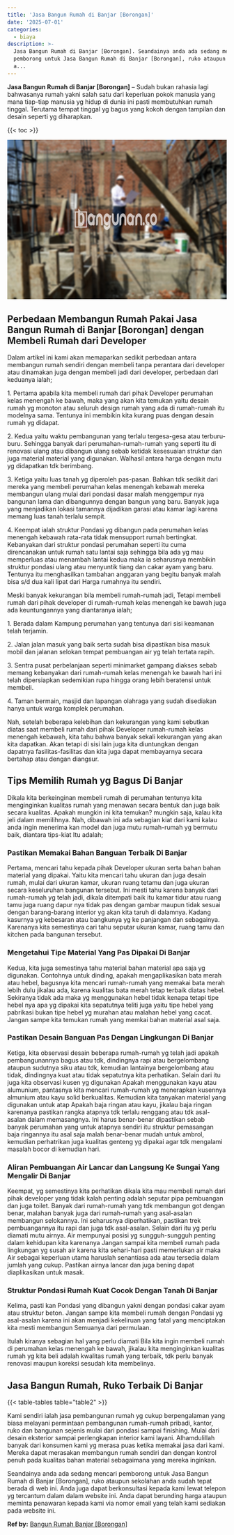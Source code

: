 ```yaml
---
title: 'Jasa Bangun Rumah di Banjar [Borongan]'
date: '2025-07-01'
categories:
  - biaya
description: >-
  Jasa Bangun Rumah di Banjar [Borongan]. Seandainya anda ada sedang mencari
  pemborong untuk Jasa Bangun Rumah di Banjar [Borongan], ruko ataupun sekolahan
  a...
---
```


**Jasa Bangun Rumah di Banjar \[Borongan\]** – Sudah bukan rahasia lagi bahwasanya rumah yakni salah satu dari keperluan pokok manusia yang mana tiap-tiap manusia yg hidup di dunia ini pasti membutuhkan rumah tinggal. Terutama tempat tinggal yg bagus yang kokoh dengan tampilan dan desain seperti yg diharapkan.

{{< toc >}}

![Jasa Bangun Rumah di Banjar [Borongan]](/images/borong-bangunan-03.png)

## Perbedaan Membangun Rumah Pakai Jasa Bangun Rumah di Banjar \[Borongan\] dengan Membeli Rumah dari Developer

Dalam artikel ini kami akan memaparkan sedikit perbedaan antara membangun rumah sendiri dengan membeli tanpa perantara dari developer atau dinamakan juga dengan membeli jadi dari developer, perbedaan dari keduanya ialah;

1\. Pertama apabila kita membeli rumah dari pihak Developer perumahan kelas menengah ke bawah, maka yang akan kita temukan yaitu desain rumah yg monoton atau seluruh design rumah yang ada di rumah-rumah itu modelnya sama. Tentunya ini membikin kita kurang puas dengan desain rumah yg didapat.

2\. Kedua yaitu waktu pembangunan yang terlalu tergesa-gesa atau terburu-buru. Sehingga banyak dari perumahan-rumah-rumah yang seperti itu di renovasi ulang atau dibangun ulang sebab ketidak kesesuaian struktur dan juga material material yang digunakan. Walhasil antara harga dengan mutu yg didapatkan tdk berimbang.

3\. Ketiga yaitu luas tanah yg diperoleh pas-pasan. Bahkan tdk sedikit dari mereka yang membeli perumahan kelas menengah kebawah mereka membangun ulang mulai dari pondasi dasar malah menggempur nya bangunan lama dan dibangunnya dengan bangun yang baru. Banyak juga yang menjadikan lokasi tamannya dijadikan garasi atau kamar lagi karena memang luas tanah terlalu sempit.

4\. Keempat ialah struktur Pondasi yg dibangun pada perumahan kelas menengah kebawah rata-rata tidak mensupport rumah bertingkat. Kebanyakan dari struktur pondasi perumahan seperti itu cuma direncanakan untuk rumah satu lantai saja sehingga bila ada yg mau memperluas atau menambah lantai kedua maka ia seharusnya membikin struktur pondasi ulang atau menyuntik tiang dan cakar ayam yang baru. Tentunya itu menghasilkan tambahan anggaran yang begitu banyak malah bisa s/d dua kali lipat dari Harga rumahnya itu sendiri.

Meski banyak kekurangan bila membeli rumah-rumah jadi, Tetapi membeli rumah dari pihak developer di rumah-rumah kelas menengah ke bawah juga ada keuntungannya yang diantaranya ialah;

1\. Berada dalam Kampung perumahan yang tentunya dari sisi keamanan telah terjamin.

2\. Jalan jalan masuk yang baik serta sudah bisa dipastikan bisa masuk mobil dan jalanan selokan tempat pembuangan air yg telah tertata rapih.

3\. Sentra pusat perbelanjaan seperti minimarket gampang diakses sebab memang kebanyakan dari rumah-rumah kelas menengah ke bawah hari ini telah dipersiapkan sedemikian rupa hingga orang lebih beratensi untuk membeli.

4\. Taman bermain, masjid dan lapangan olahraga yang sudah disediakan hanya untuk warga komplek perumahan.

Nah, setelah beberapa kelebihan dan kekurangan yang kami sebutkan diatas saat membeli rumah dari pihak Developer rumah-rumah kelas menengah kebawah, kita tahu bahwa banyak sekali kekurangan yang akan kita dapatkan. Akan tetapi di sisi lain juga kita diuntungkan dengan dapatnya fasilitas-fasilitas dan kita juga dapat membayarnya secara bertahap atau dengan diangsur.

## Tips Memilih Rumah yg Bagus Di Banjar

Dikala kita berkeinginan membeli rumah di perumahan tentunya kita menginginkan kualitas rumah yang menawan secara bentuk dan juga baik secara kualitas. Apakah mungkin ini kita temukan? mungkin saja, kalau kita jeli dalam memilihnya. Nah, dibawah ini ada sebagian kiat dari kami kalau anda ingin menerima kan model dan juga mutu rumah-rumah yg bermutu baik, diantara tips-kiat Itu adalah;

### Pastikan Memakai Bahan Banguan Terbaik Di Banjar

Pertama, mencari tahu kepada pihak Developer ukuran serta bahan bahan material yang dipakai. Yaitu kita mencari tahu ukuran dan juga desain rumah, mulai dari ukuran kamar, ukuran ruang tetamu dan juga ukuran secara keseluruhan bangunan tersebut. Ini mesti tahu karena banyak dari rumah-rumah yg telah jadi, dikala ditempati baik itu kamar tidur atau ruang tamu juga ruang dapur nya tidak pas dengan gambar maupun tidak sesuai dengan barang-barang interior yg akan kita taruh di dalamnya. Kadang kasurnya yg kebesaran atau bangkunya yg ke panjangan dan sebagainya. Karenanya kita semestinya cari tahu seputar ukuran kamar, ruang tamu dan kitchen pada bangunan tersebut.

### Mengetahui Tipe Material Yang Pas Dipakai Di Banjar

Kedua, kita juga semestinya tahu material bahan material apa saja yg digunakan. Contohnya untuk dinding, apakah mengaplikasikan bata merah atau hebel, bagusnya kita mencari rumah-rumah yang memakai bata merah lebih dulu jikalau ada, karena kualitas bata merah tetap terbaik diatas hebel. Sekiranya tidak ada maka yg menggunakan hebel tidak kenapa tetapi tipe hebel nya apa yg dipakai kita sepatutnya teliti juga yaitu tipe hebel yang pabrikasi bukan tipe hebel yg murahan atau malahan hebel yang cacat. Jangan sampe kita temukan rumah yang memkai bahan material asal saja.

### Pastikan Desain Banguan Pas Dengan Lingkungan Di Banjar

Ketiga, kita observasi desain beberapa rumah-rumah yg telah jadi apakah pembangunannya bagus atau tdk, dindingnya rapi atau bergelombang ataupun sudutnya siku atau tdk, kemudian lantainya bergelombang atau tidak, dindingnya kuat atau tidak sepatutnya kita perhatikan. Selain dari itu juga kita observasi kusen yg digunakan Apakah menggunakan kayu atau alumunium, pantasnya kita mencari rumah-rumah yg menerapkan kusennya almunium atau kayu solid berkualitas. Kemudian kita tanyakan material yang digunakan untuk atap Apakah baja ringan atau kayu, jikalau baja ringan karenanya pastikan rangka atapnya tdk terlalu renggang atau tdk asal-asalan dalam memasangnya. Ini harus benar-benar dipastikan sebab banyak perumahan yang untuk atapnya sendiri itu struktur pemasangan baja ringannya itu asal saja malah benar-benar mudah untuk ambrol, kemudian perhatrikan juga kualitas genteng yg dipakai agar tdk mengalami masalah bocor di kemudian hari.

### Aliran Pembuangan Air Lancar dan Langsung Ke Sungai Yang Mengalir Di Banjar

Keempat, yg semestinya kita perhatikan dikala kita mau membeli rumah dari pihak developer yang tidak kalah penting adalah seputar pipa pembuangan dan juga toilet. Banyak dari rumah-rumah yang tdk membangun got dengan benar, malahan banyak juga dari rumah-rumah yang asal-asalan membangun selokannya. Ini seharusnya diperhatikan, pastikan trek pembuangannya itu rapi dan juga tdk asal-asalan. Selain dari itu yg perlu diamati mutu airnya. Air mempunyai posisi yg sungguh-sungguh penting dalam kehidupan kita karenanya Jangan sampai kita membeli rumah pada lingkungan yg susah air karena kita sehari-hari pasti memerlukan air maka Air sebagai keperluan utama haruslah senantiasa ada atau tersedia dalam jumlah yang cukup. Pastikan airnya lancar dan juga bening dapat diaplikasikan untuk masak.

### Struktur Pondasi Rumah Kuat Cocok Dengan Tanah Di Banjar

Kelima, pasti kan Pondasi yang dibangun yakni dengan pondasi cakar ayam atau struktur beton. Jangan sampe kita membeli rumah dengan Pondasi yg asal-asalan karena ini akan menjadi kekeliruan yang fatal yang menciptakan kita mesti membangun Semuanya dari permulaan.

Itulah kiranya sebagian hal yang perlu diamati Bila kita ingin membeli rumah di perumahan kelas menengah ke bawah, jikalau kita menginginkan kualitas rumah yg kita beli adalah kwalitas rumah yang terbaik, tdk perlu banyak renovasi maupun koreksi sesudah kita membelinya.

## Jasa Bangun Rumah, Ruko Terbaik Di Banjar

{{< table-tables table="table2" >}}

Kami sendiri ialah jasa pembangunan rumah yg cukup berpengalaman yang biasa melayani permintaan pembangunan rumah-rumah pribadi, kantor, ruko dan bangunan sejenis mulai dari pondasi sampai finishing. Mulai dari desain eksterior sampai perlengkapan interior kami layani. Alhamdulillah banyak dari konsumen kami yg merasa puas ketika memakai jasa dari kami. Mereka dapat merasakan membangun rumah sendiri dan dengan kontrol penuh pada kualitas bahan material sebagaimana yang mereka inginkan.

Seandainya anda ada sedang mencari pemborong untuk Jasa Bangun Rumah di Banjar \[Borongan\], ruko ataupun sekolahan anda sudah tepat berada di web ini. Anda juga dapat berkonsultasi kepada kami lewat telepon yg tercantum dalam dalam website ini. Anda dapat berunding harga ataupun meminta penawaran kepada kami via nomor email yang telah kami sediakan pada website ini.

**Ref by:** [Bangun Rumah Banjar [Borongan]](https://id.wikipedia.org/wiki/Bangun)
